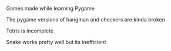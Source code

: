 Games made while learning Pygame


The pygame versions of hangman and checkers are kinda broken


Tetris is incomplete


Snake works pretty well but its inefficient